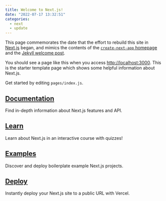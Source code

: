 ```yaml
---
title: Welcome to Next.js!
date: "2022-07-17 13:32:51"
categories:
  - next
  - update
---
```


This page commemorates the date that the effort to rebuild this site in
[Next.js][next-home] began, and mimics the contents of the [`create-next-app`
homepage][next-create] and the [Jekyll welcome post][jekyll-welcome].

You should see a page like this when you access
[http://localhost:3000](http://localhost:3000). This is the starter template
page which shows some helpful information about Next.js.

Get started by editing `pages/index.js`.

## [Documentation][next-docs]

Find in-depth information about Next.js features and API.

## [Learn][next-learn]

Learn about Next.js in an interactive course with quizzes!

## [Examples][next-examples]

Discover and deploy boilerplate example Next.js projects.

## [Deploy][next-deploy]

Instantly deploy your Next.js site to a public URL with Vercel.

[jekyll-welcome]: /blog/2017/12/07/welcome-to-jekyll
[next-home]: https://nextjs.org/
[next-create]: https://nextjs.org/docs/api-reference/create-next-app
[next-docs]: https://nextjs.org/docs
[next-learn]: https://nextjs.org/learn
[next-examples]: https://github.com/vercel/next.js/tree/master/examples
[next-deploy]:
  https://vercel.com/import?filter=next.js&utm_source=create-next-app&utm_medium=default-template&utm_campaign=create-next-app
